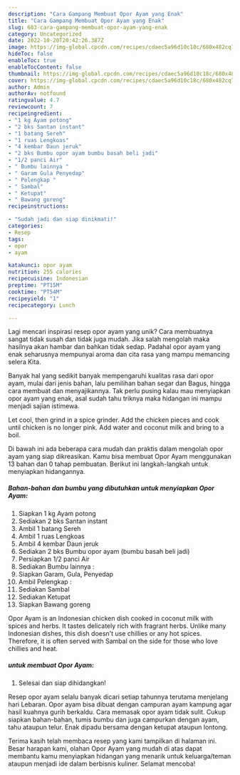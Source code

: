 ```yaml
---
description: "Cara Gampang Membuat Opor Ayam yang Enak"
title: "Cara Gampang Membuat Opor Ayam yang Enak"
slug: 603-cara-gampang-membuat-opor-ayam-yang-enak
category: Uncategorized
date: 2022-10-20T20:42:26.387Z
image: https://img-global.cpcdn.com/recipes/cdaec5a96d10c18c/680x482cq70/opor-ayam-foto-resep-utama.jpg
hideToc: false
enableToc: true
enableTocContent: false
thumbnail: https://img-global.cpcdn.com/recipes/cdaec5a96d10c18c/680x482cq70/opor-ayam-foto-resep-utama.jpg
cover: https://img-global.cpcdn.com/recipes/cdaec5a96d10c18c/680x482cq70/opor-ayam-foto-resep-utama.jpg
author: Admin
authorAv: notfound
ratingvalue: 4.7
reviewcount: 7
recipeingredient:
- "1 kg Ayam potong"
- "2 bks Santan instant"
- "1 batang Sereh"
- "1 ruas Lengkoas"
- "4 kembar Daun jeruk"
- "2 bks Bumbu opor ayam bumbu basah beli jadi"
- "1/2 panci Air"
- " Bumbu lainnya "
- " Garam Gula Penyedap"
- " Pelengkap "
- " Sambal"
- " Ketupat"
- " Bawang goreng"
recipeinstructions:

- "Sudah jadi dan siap dinikmati!"
categories:
- Resep
tags:
- opor
- ayam

katakunci: opor ayam 
nutrition: 255 calories
recipecuisine: Indonesian
preptime: "PT15M"
cooktime: "PT54M"
recipeyield: "1"
recipecategory: Lunch

---
```





Lagi mencari inspirasi resep opor ayam yang unik? Cara membuatnya sangat tidak susah dan tidak juga mudah. Jika salah mengolah maka hasilnya akan hambar dan bahkan tidak sedap. Padahal opor ayam yang enak seharusnya mempunyai aroma dan cita rasa yang mampu memancing selera Kita.





Banyak hal yang sedikit banyak mempengaruhi kualitas rasa dari opor ayam, mulai dari jenis bahan, lalu pemilihan bahan segar dan Bagus, hingga cara membuat dan menyajikannya. Tak perlu pusing kalau mau menyiapkan opor ayam yang enak,      asal sudah tahu triknya maka hidangan ini mampu menjadi sajian istimewa.














Let cool, then grind in a spice grinder. Add the chicken pieces and cook until chicken is no longer pink. Add water and coconut milk and bring to a boil.






Di bawah ini ada beberapa cara mudah dan praktis dalam mengolah opor ayam yang siap dikreasikan. Kamu bisa membuat Opor Ayam menggunakan 13 bahan dan 0 tahap pembuatan. Berikut ini langkah-langkah untuk menyiapkan hidangannya.

<!--inarticleads1-->

##### Bahan-bahan dan bumbu yang dibutuhkan untuk menyiapkan Opor Ayam:

1. Siapkan 1 kg Ayam potong
1. Sediakan 2 bks Santan instant
1. Ambil 1 batang Sereh
1. Ambil 1 ruas Lengkoas
1. Ambil 4 kembar Daun jeruk
1. Sediakan 2 bks Bumbu opor ayam (bumbu basah beli jadi)
1. Persiapkan 1/2 panci Air
1. Sediakan  Bumbu lainnya :
1. Siapkan  Garam, Gula, Penyedap
1. Ambil  Pelengkap :
1. Sediakan  Sambal
1. Sediakan  Ketupat
1. Siapkan  Bawang goreng


Opor Ayam is an Indonesian chicken dish cooked in coconut milk with spices and herbs. It tastes delicately rich with fragrant herbs. Unlike many Indonesian dishes, this dish doesn&#39;t use chillies or any hot spices. Therefore, it is often served with Sambal on the side for those who love chillies and heat. 

<!--inarticleads2-->

#####  untuk membuat Opor Ayam:


1. Selesai dan siap dihidangkan!

Resep opor ayam selalu banyak dicari setiap tahunnya terutama menjelang hari Lebaran. Opor ayam bisa dibuat dengan campuran ayam kampung agar hasil kuahnya gurih berkaldu. Cara memasak opor ayam tidak sulit. Cukup siapkan bahan-bahan, tumis bumbu dan juga campurkan dengan ayam, tahu ataupun telur. Enak dipadu bersama dengan ketupat ataupun lontong. 

Terima kasih telah membaca resep yang kami tampilkan di halaman ini. Besar harapan kami, olahan Opor Ayam yang mudah di atas dapat membantu kamu menyiapkan hidangan yang menarik untuk keluarga/teman ataupun menjadi ide dalam berbisnis kuliner. Selamat mencoba!

